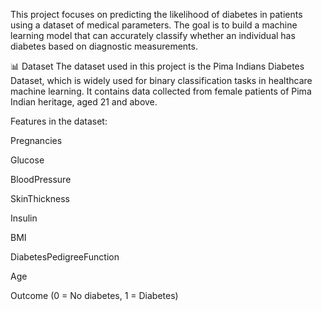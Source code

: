 This project focuses on predicting the likelihood of diabetes in patients using a dataset of medical parameters. The goal is to build a machine learning model that can accurately classify whether an individual has diabetes based on diagnostic measurements.

📊 Dataset
The dataset used in this project is the Pima Indians Diabetes Dataset, which is widely used for binary classification tasks in healthcare machine learning. It contains data collected from female patients of Pima Indian heritage, aged 21 and above.

Features in the dataset:

Pregnancies

Glucose

BloodPressure

SkinThickness

Insulin

BMI

DiabetesPedigreeFunction

Age

Outcome (0 = No diabetes, 1 = Diabetes)